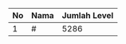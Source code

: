 | No | Nama            | Jumlah Level |
|----|-----------------|--------------|
| 1  | #    |    5286        |
